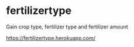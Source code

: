 # fertilizertype

Gain crop type, fertilizer type and fertilizer amount

https://fertilizertype.herokuapp.com/
